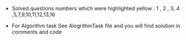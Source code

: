 - Solved questions numbers which were highlighted yellow : 
1 , 2 , 3, 4 ,5,7,9,10,11,12,13,16

- For Algorithm task See AlogrithmTask file and you will find solution in comments and code
